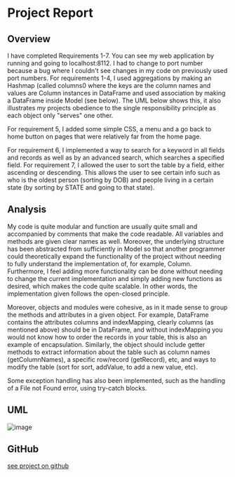 # Project Report

## Overview

I have completed Requirements 1-7. You can see my web application by running and going to localhost:8112. I had to change to port number because a bug where I couldn't see changes in my code on previously used port numbers. For requirements 1-4, I used aggregations by making an Hashmap (called columns0 where the keys are the column names and values are Column instances in DataFrame and used association by making a DataFrame inside Model (see below). The UML below shows this, it also illustrates my projects obedience to the single responsibility principle as each object only "serves" one other.

For requirement 5, I added some simple CSS, a menu and a go back to home button on pages that were relatively far from the home page.

For requirement 6, I implemented a way to search for a keyword in all fields and records as well as by an advanced search, which searches a specified field. For requirement 7, I allowed the user to sort the table by a field, either ascending or descending. This allows the user to see certain info such as who is the oldest person (sorting by DOB) and people living in a certain state (by sorting by STATE and going to that state).

## Analysis

My code is quite modular and function are usually quite small and accompanied by comments that make the code readable. All variables and methods are given clear names as well. Moreover, the underlying structure has been abstracted from sufficiently in Model so that another programmer could theoretically expand the functionality of the project without needing to fully understand the implementation of, for example, Column. Furthermore, I feel adding more functionality can be done without needing to change the current implementation and simply adding new functions as desired, which makes the code quite scalable. In other words, the implementation given follows the open-closed principle.


Moreover, objects and modules were cohesive, as in it made sense to group the methods and attributes in a given object. For example, DataFrame contains the attributes columns and indexMapping, clearly columns (as mentioned above) should be in DataFrame, and without indexMapping you would not know how to order the records in your table, this is also an example of encapsulation. Similarly, the object should include getter methods to extract information about the table such as column names (getColumnNames), a specific row/record (getRecord), etc, and ways to modify the table (sort for sort, addValue, to add a new value, etc).

Some exception handling has also been implemented, such as the handling of a File not Found error, using try-catch blocks.

## UML

![image](https://github.com/raem-haq/CW-COMP0004JavaWebApp/assets/86297821/7e6e9e0b-8364-4380-9e89-eca67dd2d044)

## GitHub

[see project on github](https://github.com/raem-haq/CW-COMP0004JavaWebApp/blob/master/README.md)
